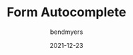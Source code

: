 ---
author: bendmyers
date: 2021-12-23
draft: true
tags:
  - html
  - forms
target_url: https://12daysofweb.dev/2021/form-autocomplete/
title: Form Autocomplete
---